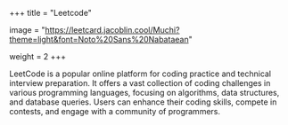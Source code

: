+++
title = "Leetcode"

image = "https://leetcard.jacoblin.cool/Muchi?theme=light&font=Noto%20Sans%20Nabataean"

weight = 2
+++


LeetCode is a popular online platform for coding practice and technical interview preparation. It offers a vast collection of coding challenges in various programming languages, focusing on algorithms, data structures, and database queries. Users can enhance their coding skills, compete in contests, and engage with a community of programmers.